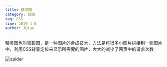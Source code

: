 ```yaml
---
title: 精灵图
category: 前端
tag: CSS
time: 2019-4-5
author: JQiue
---
```


精灵图也叫雪碧图，是一种图片的合成技术，方法是将很多小图片拼接到一张图片中，利用CSS背景定位来显示所需要的图片，大大的减少了网页中的请求次数

![spider](https://gitee.com/jqiue/img_upload/raw/master/images/spider.png)
